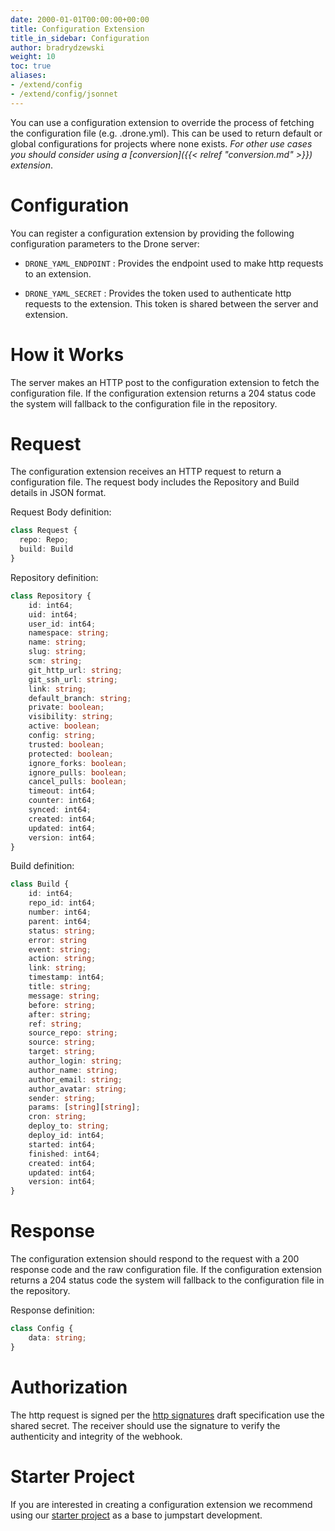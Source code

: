 ```yaml
---
date: 2000-01-01T00:00:00+00:00
title: Configuration Extension
title_in_sidebar: Configuration
author: bradrydzewski
weight: 10
toc: true
aliases:
- /extend/config
- /extend/config/jsonnet
---
```


You can use a configuration extension to override the process of fetching the configuration file (e.g. .drone.yml). This can be used to return default or global configurations for projects where none exists. _For other use cases you should consider using a [conversion]({{< relref "conversion.md" >}}) extension_.

# Configuration

You can register a configuration extension by providing the following configuration parameters to the Drone server:

* `DRONE_YAML_ENDPOINT`
  : Provides the endpoint used to make http requests to an extension.

* `DRONE_YAML_SECRET`
  : Provides the token used to authenticate http requests to the extension. This token is shared between the server and extension.

# How it Works

The server makes an HTTP post to the configuration extension to fetch the configuration file. If the configuration extension returns a 204 status code the system will fallback to the configuration file in the repository.

# Request

The configuration extension receives an HTTP request to return a configuration file. The request body includes the Repository and Build details in JSON format.

Request Body definition:

```typescript  {linenos=table}
class Request {
  repo: Repo;
  build: Build
}
```

Repository definition:

```typescript  {linenos=table}
class Repository {
    id: int64;
    uid: int64;
    user_id: int64;
    namespace: string;
    name: string;
    slug: string;
    scm: string;
    git_http_url: string;
    git_ssh_url: string;
    link: string;
    default_branch: string;
    private: boolean;
    visibility: string;
    active: boolean;
    config: string;
    trusted: boolean;
    protected: boolean;
    ignore_forks: boolean;
    ignore_pulls: boolean;
    cancel_pulls: boolean;
    timeout: int64;
    counter: int64;
    synced: int64;
    created: int64;
    updated: int64;
    version: int64;
}
```

Build definition:

```typescript  {linenos=table}
class Build {
    id: int64;
    repo_id: int64;
    number: int64;
    parent: int64;
    status: string;
    error: string
    event: string;
    action: string;
    link: string;
    timestamp: int64;
    title: string;
    message: string;
    before: string;
    after: string;
    ref: string;
    source_repo: string;
    source: string;
    target: string;
    author_login: string;
    author_name: string;
    author_email: string;
    author_avatar: string;
    sender: string;
    params: [string][string];
    cron: string;
    deploy_to: string;
    deploy_id: int64;
    started: int64;
    finished: int64;
    created: int64;
    updated: int64;
    version: int64;
}
```

# Response

The configuration extension should respond to the request with a 200 response code and the raw configuration file. If the configuration extension returns a 204 status code the system will fallback to the configuration file in the repository.

Response definition:

```typescript  {linenos=table}
class Config {
    data: string;
}
```

# Authorization

The http request is signed per the [http signatures](https://tools.ietf.org/html/draft-cavage-http-signatures-10) draft specification use the shared secret. The receiver should use the signature to verify the authenticity and integrity of the webhook.

# Starter Project

If you are interested in creating a configuration extension we recommend using our [starter project](https://github.com/drone/boilr-config) as a base to jumpstart development.
